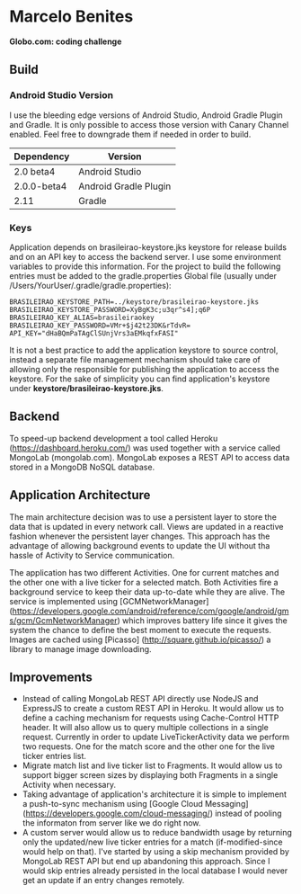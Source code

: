 # Marcelo Benites
**Globo.com: coding challenge**

## Build

### Android Studio Version

I use the bleeding edge versions of Android Studio, Android Gradle Plugin and Gradle. It is only possible to access those version with Canary Channel enabled. Feel free to downgrade them if needed in order to build.

| Dependency | Version |
|---------|------------|
| 2.0 beta4   | Android Studio | 
| 2.0.0-beta4   | Android Gradle Plugin | 
| 2.11   | Gradle | 

### Keys

Application depends on brasileirao-keystore.jks keystore for release builds and on an API key to access the backend server. I use some environment variables to provide this information. For the project to build the following entries must be added to the gradle.properties Global file (usually under /Users/YourUser/.gradle/gradle.properties):

    BRASILEIRAO_KEYSTORE_PATH=../keystore/brasileirao-keystore.jks
    BRASILEIRAO_KEYSTORE_PASSWORD=XyBgK3c;u3qr^s4];q6P
    BRASILEIRAO_KEY_ALIAS=brasileiraokey
    BRASILEIRAO_KEY_PASSWORD=VMr+$j42t23DK&rTdvR=
    API_KEY="dHaBQmPaTAgClSUnjVrs3aEMkqfxFASI"

It is not a best practice to add the application keystore to source control, instead a separate file management mechanism should take care of allowing only the responsible for publishing the application to access the keystore. For the sake of simplicity you can find application's keystore under **keystore/brasileirao-keystore.jks**.


## Backend

To speed-up backend development a tool called Heroku (https://dashboard.heroku.com/) was used together with a service called MongoLab (mongolab.com). MongoLab exposes a REST API to access data stored in a MongoDB NoSQL database.


## Application Architecture

The main architecture decision was to use a persistent layer to store the data that is updated in every network call. Views are updated in a reactive fashion whenever the persistent layer changes. This approach has the advantage of allowing background events to update the UI without tha hassle of Activity to Service communication. 

The application has two different Activities. One for current matches and the other one with a live ticker for a selected match. Both Activities fire a background service to keep their data up-to-date while they are alive. The service is implemented using [GCMNetworkManager] (https://developers.google.com/android/reference/com/google/android/gms/gcm/GcmNetworkManager) which improves battery life since it gives the system the chance to define the best moment to execute the requests.
Images are cached using [Picasso] (http://square.github.io/picasso/) a library to manage image downloading.


## Improvements

* Instead of calling MongoLab REST API directly use NodeJS and ExpressJS to create a custom REST API in Heroku. It would allow us to define a caching mechanism for requests using Cache-Control HTTP header. It will also allow us to query multiple collections in a single request. Currently in order to update LiveTickerActivity data we perform two requests. One for the match score and the other one for the live ticker entries list.
* Migrate match list and live ticker list to Fragments. It would allow us to support bigger screen sizes by displaying both Fragments in a single Activity when necessary.
* Taking advantage of application's architecture it is simple to implement a push-to-sync mechanism using [Google Cloud Messaging] (https://developers.google.com/cloud-messaging/) instead of pooling the informaton from server like we do right now.
* A custom server would allow us to reduce bandwidth usage by returning only the updated/new live ticker entries for a match (if-modified-since would help on that). I've started by using a skip mechanism provided by MongoLab REST API but end up abandoning this approach. Since I would skip entries already persisted in the local database I would never get an update if an entry changes remotely.






